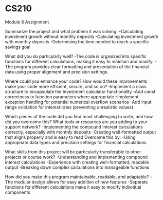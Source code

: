 # CS210
Module 8 Assignment


Summarize the project and what problem it was solving.
  -Calculating investment growth without monthly deposits
  -Calculating investment growth with monthly deposits
  -Determining the time needed to reach a specific savings goal
  
What did you do particularly well?
  -The code is organized into specific functions for different calculations, making it easy to maintain and modify.
  -The program provides clear formatting and presentation of the financial data using proper alignment and precision settings.
  
Where could you enhance your code? How would these improvements make your code more efficient, secure, and so on?
  -Implement a class structure to encapsulate the investment calculator functionality
  -Add const correctness to function parameters where appropriate
  -Implement exception handling for potential numerical overflow scenarios
  -Add input range validation for interest rates (preventing unrealistic values)
  
Which pieces of the code did you find most challenging to write, and how did you overcome this? What tools or resources are you adding to your support network?
  -Implementing the compound interest calculations correctly, especially with monthly deposits
  -Creating well-formatted output that aligns properly and is easy to read
Overcame this by:
  -Using appropriate data types and precision settings for financial calculations
  
What skills from this project will be particularly transferable to other projects or course work?
  -Understanding and implementing compound interest calculations
  -Experience with creating well-formatted, readable output
  -Breaking down complex calculations into manageable functions
  
How did you make this program maintainable, readable, and adaptable?
  -The modular design allows for easy addition of new features
  -Separate functions for different calculations make it easy to modify individual components
  
